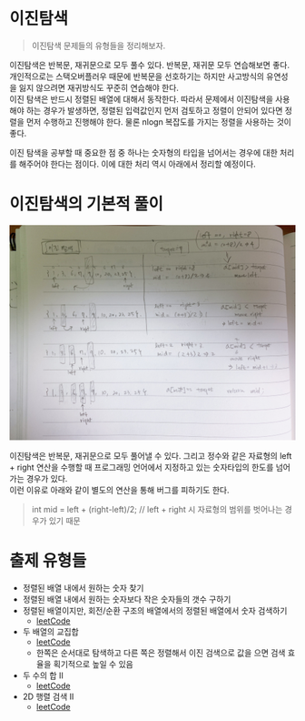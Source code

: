 # 이진탐색
> 이진탐색 문제들의 유형들을 정리해보자.

이진탐색은 반복문, 재귀문으로 모두 풀수 있다. 반복문, 재귀문 모두 연습해보면 좋다. 개인적으로는 스택오버플러우 때문에 반복문을 선호하기는 하지만 사고방식의 유연성을 잃지 않으려면 재귀방식도 꾸준히 연습해야 한다.  
이진 탐색은 반드시 정렬된 배열에 대해서 동작한다. 따라서 문제에서 이진탐색을 사용해야 하는 경우가 발생하면, 정렬된 입력값인지 먼저 검토하고 정렬이 안되어 있다면 정렬을 먼저 수행하고 진행해야 한다. 
물론 nlogn 복잡도를 가지는 정렬을 사용하는 것이 좋다.  
  
이진 탐색을 공부할 때 중요한 점 중 하나는 숫자형의 타입을 넘어서는 경우에 대한 처리를 해주어야 한다는 점이다. 이에 대한 처리 역시 아래에서 정리할 예정이다.  

# 이진탐색의 기본적 풀이
![이미지](./img/2021-03-01-BINARY-SEARCH.png)

이진탐색은 반복문, 재귀문으로 모두 풀어낼 수 있다. 그리고 정수와 같은 자료형의 left + right 연산을 수행할 때 프로그래밍 언어에서 지정하고 있는 숫자타입의 한도를 넘어가는 경우가 있다.  
이런 이유로 아래와 같이 별도의 연산을 통해 버그를 피하기도 한다.
> int mid = left + (right-left)/2; // left + right 시 자료형의 범위를 벗어나는 경우가 있기 때문

# 출제 유형들
- 정렬된 배열 내에서 원하는 숫자 찾기
- 정렬된 배열 내에서 원하는 숫자보다 작은 숫자들의 갯수 구하기
- 정렬된 배열이지만, 회전/순환 구조의 배열에서의 정렬된 배열에서 숫자 검색하기
    - [leetCode](https://leetcode.com/problems/search-in-rotated-sorted-array/)
- 두 배열의 교집합
    - [leetCode](https://leetcode.com/problems/intersection-of-two-arrays/)
    - 한쪽은 순서대로 탐색하고 다른 쪽은 정렬해서 이진 검색으로 값을 으면 검색 효율을 획기적으로 높일 수 있음
- 두 수의 합 II
    - [leetCode](https://leetcode.com/problems/two-sum-ii-input-array-is-sorted/)
- 2D 행렬 검색 II
    - [leetCode](https://leetcode.com/problems/search-a-2d-matrix-ii/)    
